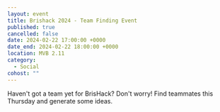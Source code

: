 ```yaml
---
layout: event
title: Brishack 2024 - Team Finding Event
published: true
cancelled: false
date: 2024-02-22 17:00:00 +0000
date_end: 2024-02-22 18:00:00 +0000
location: MVB 2.11
category:
  - Social
cohost: ""
---
```

Haven't got a team yet for BrisHack? Don't worry! Find teammates this Thursday and generate some ideas.